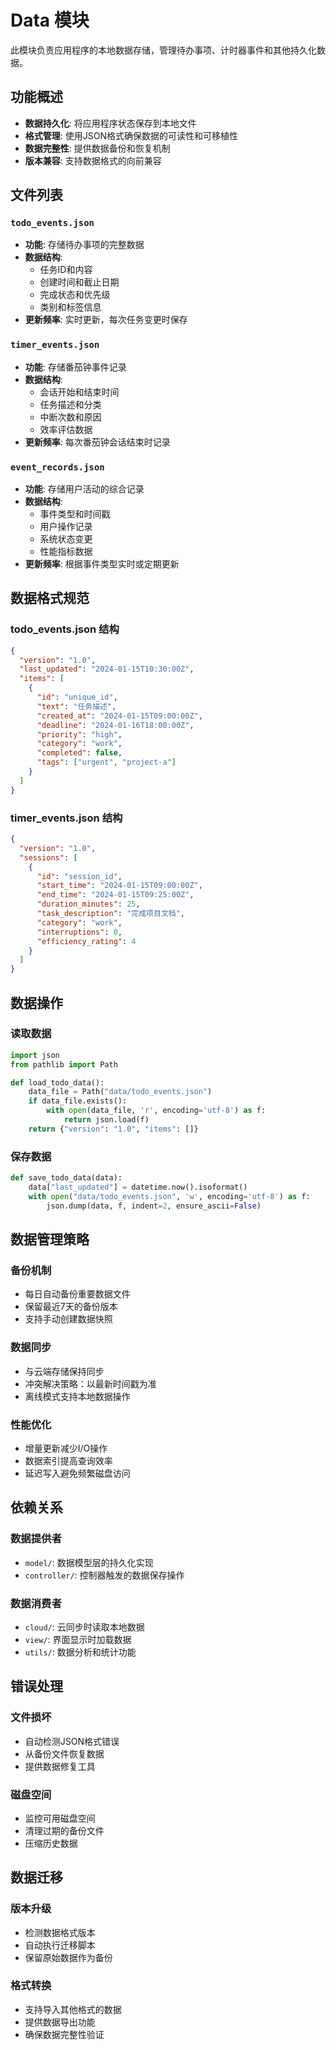 # Data 模块

此模块负责应用程序的本地数据存储，管理待办事项、计时器事件和其他持久化数据。

## 功能概述

- **数据持久化**: 将应用程序状态保存到本地文件
- **格式管理**: 使用JSON格式确保数据的可读性和可移植性
- **数据完整性**: 提供数据备份和恢复机制
- **版本兼容**: 支持数据格式的向前兼容

## 文件列表

### `todo_events.json`
- **功能**: 存储待办事项的完整数据
- **数据结构**:
  - 任务ID和内容
  - 创建时间和截止日期
  - 完成状态和优先级
  - 类别和标签信息
- **更新频率**: 实时更新，每次任务变更时保存

### `timer_events.json`
- **功能**: 存储番茄钟事件记录
- **数据结构**:
  - 会话开始和结束时间
  - 任务描述和分类
  - 中断次数和原因
  - 效率评估数据
- **更新频率**: 每次番茄钟会话结束时记录

### `event_records.json`
- **功能**: 存储用户活动的综合记录
- **数据结构**:
  - 事件类型和时间戳
  - 用户操作记录
  - 系统状态变更
  - 性能指标数据
- **更新频率**: 根据事件类型实时或定期更新

## 数据格式规范

### todo_events.json 结构
```json
{
  "version": "1.0",
  "last_updated": "2024-01-15T10:30:00Z",
  "items": [
    {
      "id": "unique_id",
      "text": "任务描述",
      "created_at": "2024-01-15T09:00:00Z",
      "deadline": "2024-01-16T18:00:00Z",
      "priority": "high",
      "category": "work",
      "completed": false,
      "tags": ["urgent", "project-a"]
    }
  ]
}
```

### timer_events.json 结构
```json
{
  "version": "1.0",
  "sessions": [
    {
      "id": "session_id",
      "start_time": "2024-01-15T09:00:00Z",
      "end_time": "2024-01-15T09:25:00Z",
      "duration_minutes": 25,
      "task_description": "完成项目文档",
      "category": "work",
      "interruptions": 0,
      "efficiency_rating": 4
    }
  ]
}
```

## 数据操作

### 读取数据
```python
import json
from pathlib import Path

def load_todo_data():
    data_file = Path("data/todo_events.json")
    if data_file.exists():
        with open(data_file, 'r', encoding='utf-8') as f:
            return json.load(f)
    return {"version": "1.0", "items": []}
```

### 保存数据
```python
def save_todo_data(data):
    data["last_updated"] = datetime.now().isoformat()
    with open("data/todo_events.json", 'w', encoding='utf-8') as f:
        json.dump(data, f, indent=2, ensure_ascii=False)
```

## 数据管理策略

### 备份机制
- 每日自动备份重要数据文件
- 保留最近7天的备份版本
- 支持手动创建数据快照

### 数据同步
- 与云端存储保持同步
- 冲突解决策略：以最新时间戳为准
- 离线模式支持本地数据操作

### 性能优化
- 增量更新减少I/O操作
- 数据索引提高查询效率
- 延迟写入避免频繁磁盘访问

## 依赖关系

### 数据提供者
- `model/`: 数据模型层的持久化实现
- `controller/`: 控制器触发的数据保存操作

### 数据消费者
- `cloud/`: 云同步时读取本地数据
- `view/`: 界面显示时加载数据
- `utils/`: 数据分析和统计功能

## 错误处理

### 文件损坏
- 自动检测JSON格式错误
- 从备份文件恢复数据
- 提供数据修复工具

### 磁盘空间
- 监控可用磁盘空间
- 清理过期的备份文件
- 压缩历史数据

## 数据迁移

### 版本升级
- 检测数据格式版本
- 自动执行迁移脚本
- 保留原始数据作为备份

### 格式转换
- 支持导入其他格式的数据
- 提供数据导出功能
- 确保数据完整性验证 
